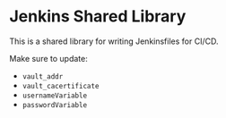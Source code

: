 # Jenkins Shared Library

This is a shared library for writing Jenkinsfiles for CI/CD.

Make sure to update:
- `vault_addr`
- `vault_cacertificate`
- `usernameVariable`
- `passwordVariable`
